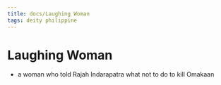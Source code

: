 ```yaml
---
title: docs/Laughing Woman
tags: deity philippine
---
```


# Laughing Woman
- a woman who told Rajah Indarapatra what not to do to kill Omakaan